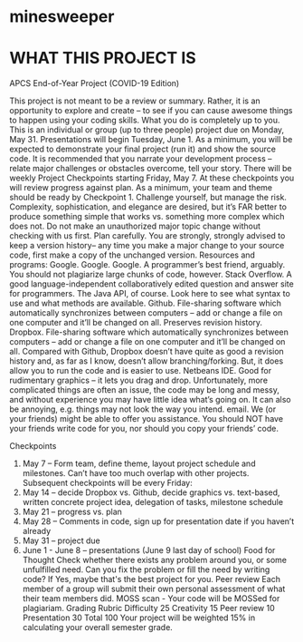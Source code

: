 # minesweeper
WHAT THIS PROJECT IS
====================
APCS End-of-Year Project (COVID-19 Edition)

This project is not meant to be a review or summary. Rather, it is an opportunity to explore and
create – to see if you can cause awesome things to happen using your coding skills. What you do
is completely up to you.
This is an individual or group (up to three people) project due on Monday, May 31.
Presentations will begin Tuesday, June 1. As a minimum, you will be expected to demonstrate
your final project (run it) and show the source code. It is recommended that you narrate your
development process – relate major challenges or obstacles overcome, tell your story.
There will be weekly Project Checkpoints starting Friday, May 7. At these checkpoints you will
review progress against plan. As a minimum, your team and theme should be ready by
Checkpoint 1.
Challenge yourself, but manage the risk. Complexity, sophistication, and elegance are desired,
but it’s FAR better to produce something simple that works vs. something more complex which
does not. Do not make an unauthorized major topic change without checking with us first. Plan
carefully.
You are strongly, strongly advised to keep a version history– any time you make a major change
to your source code, first make a copy of the unchanged version.
Resources and programs:
Google. Google. Google. A programmer’s best friend, arguably. You should not plagiarize
large chunks of code, however.
Stack Overflow. A good language-independent collaboratively edited question and answer site
for programmers.
The Java API, of course. Look here to see what syntax to use and what methods are available.
Github. File-sharing software which automatically synchronizes between computers – add or
change a file on one computer and it’ll be changed on all. Preserves revision history.
Dropbox. File-sharing software which automatically synchronizes between computers – add or
change a file on one computer and it’ll be changed on all. Compared with Github, Dropbox
doesn’t have quite as good a revision history and, as far as I know, doesn’t allow
branching/forking. But, it does allow you to run the code and is easier to use.
Netbeans IDE. Good for rudimentary graphics – it lets you drag and drop. Unfortunately, more
complicated things are often an issue, the code may be long and messy, and without experience
you may have little idea what’s going on. It can also be annoying, e.g. things may not look the
way you intend.
email. We (or your friends) might be able to offer you assistance. You should NOT have your
friends write code for you, nor should you copy your friends’ code.

Checkpoints
1. May 7 – Form team, define theme, layout project schedule and milestones. Can’t have too
much overlap with other projects.
Subsequent checkpoints will be every Friday:
2. May 14 – decide Dropbox vs. Github, decide graphics vs. text-based, written concrete project
idea, delegation of tasks, milestone schedule
3. May 21 – progress vs. plan
4. May 28 – Comments in code, sign up for presentation date if you haven’t already
5. May 31 – project due
6. June 1 - June 8 – presentations (June 9 last day of school)
Food for Thought
Check whether there exists any problem around you, or some unfulfilled need.
Can you fix the problem or fill the need by writing code?
If Yes, maybe that's the best project for you.
Peer review
Each member of a group will submit their own personal assessment of what their team members
did.
MOSS scan - Your code will be MOSSed for plagiariam.
Grading Rubric
Difficulty 25
Creativity 15
Peer review 10
Presentation 30
Total 100
Your project will be weighted 15% in calculating your overall semester grade.
